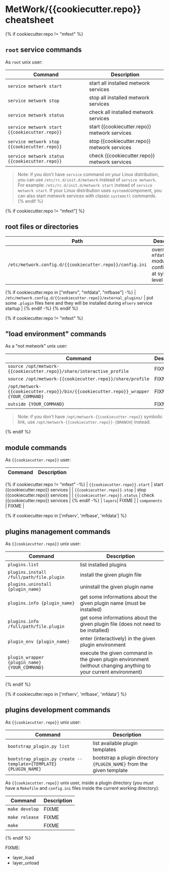 # MetWork/{{cookiecutter.repo}} cheatsheet

{% if cookiecutter.repo != "mfext" %}

## `root` service commands

As `root` unix user:

| Command | Description |
| --- | --- |
| `service metwork start` | start all installed metwork services |
| `service metwork stop` | stop all installed metwork services |
| `service metwork status` | check all installed metwork services |
| `service metwork start {{cookiecutter.repo}}` | start {{cookiecutter.repo}} metwork services |
| `service metwork stop {{cookiecutter.repo}}` | stop {{cookiecutter.repo}} metwork services |
| `service metwork status {{cookiecutter.repo}}` | check {{cookiecutter.repo}} metwork services |

> Note: if you don't have `service` command on your Linux distribution, you can use `/etc/rc.d/init.d/metwork` instead of `service metwork`. For example: `/etc/rc.d/init.d/metwork start` instead of `service metwork start`. If your Linux distribution uses `systemd`component, you can also start metwork services with classic `systemctl` commands.
{% endif %}

{% if cookiecutter.repo != "mfext"] %}
## root files or directories

| Path | Description |
| --- | --- |
| `/etc/metwork.config.d/{{cookiecutter.repo}}/config.ini` | override the `mfdata` module configuration at system level |
{% if cookiecutter.repo in ["mfserv", "mfdata", "mfbase"] -%}
| `/etc/metwork.config.d/{{cookiecutter.repo}}/external_plugins/` | put some `.plugin` files here and they will be installed during `mfserv` service startup |
{% endif -%}
{% endif %}

{% if cookiecutter.repo != "mfext" %}

## "load environment" commands

As a "not metwork" unix user:

| Command | Description |
| --- | --- |
| `source /opt/metwork-{{cookiecutter.repo}}/share/interactive_profile` | FIXME |
| `source /opt/metwork-{{cookiecutter.repo}}/share/profile` | FIXME |
| `/opt/metwork-{{cookiecutter.repo}}/bin/{{cookiecutter.repo}}_wrapper {YOUR_COMMAND}`| FIXME |
| `outside {YOUR_COMMAND}`| FIXME |

> Note: if you don't have `/opt/metwork-{{cookiecutter.repo}}` symbolic link, use `/opt/metwork-{{cookiecutter.repo}}-{BRANCH}` instead.

{% endif %}

## module commands

As `{{cookiecutter.repo}}` user:

| Command | Description |
| --- | --- |
{% if cookiecutter.repo != "mfext" -%}
| `{{cookiecutter.repo}}.start` | start {{cookiecutter.repo}} services |
| `{{cookiecutter.repo}}.stop` | stop {{cookiecutter.repo}} services |
| `{{cookiecutter.repo}}.status` | check {{cookiecutter.repo}} services |
{% endif -%}
| `layers`| FIXME |
| `components` | FIXME | 

{% if cookiecutter.repo in ['mfserv', 'mfbase', 'mfdata'] %}
## plugins management commands

As `{{cookiecutter.repo}}` unix user:

| Command | Description |
| --- | --- |
| `plugins.list` | list installed plugins |
| `plugins.install /full/path/file.plugin` | install the given plugin file |
| `plugins.uninstall {plugin_name}` | uninstall the given plugin name |
| `plugins.info {plugin_name}` | get some informations about the given plugin name (must be installed) |
| `plugins.info /full/path/file.plugin` | get some informations about the given plugin file (does not need to be installed) |
| `plugin_env {plugin_name}` | enter (interactively) in the given plugin environment |
| `plugin_wrapper {plugin_name} {YOUR_COMMAND}` | execute the given command in the given plugin environment (without changing anything to your current environment) |
{% endif %}

{% if cookiecutter.repo in ['mfserv', 'mfbase', 'mfdata'] %}
## plugins development commands

As `{{cookiecutter.repo}}` unix user:

| Command | Description |
| --- | --- |
| `bootstrap_plugin.py list` | list available plugin templates |
| `bootstrap_plugin.py create --template={TEMPLATE} {PLUGIN_NAME}` | bootstrap a plugin directory `{PLUGIN_NAME}` from the given template  |

As `{{cookiecutter.repo}}` unix user, inside a plugin directory (you must have a `Makefile` and `config.ini` files inside the current working directory):

| Command | Description |
| --- | --- |
| `make develop`| FIXME |
| `make release`| FIXME |
| `make`| FIXME |

{% endif %}


FIXME:

- layer_load
- layer_unload
